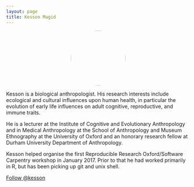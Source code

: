 ```yaml
---
layout: page
title: Kesson Magid
---
```


<center><img src="../img/profile-pic_kesson-magid.jpg" style="border-radius: 50%;
    width: 150px;
    height: 150px;"/></center>

Kesson is a biological anthropologist. His research interests include
ecological and cultural influences upon human health, in particular
the evolution of early life influences on adult cognitive,
reproductive, and immune traits.

He is a lecturer at the Institute of Cognitive and Evolutionary
Anthropology and in Medical Anthropology at the School of Anthropology
and Museum Ethnography at the University of Oxford and an honorary
research fellow at Durham University Department of Anthropology.

Kesson helped organise the first Reproducible Research Oxford/Software
Carpentry workshop in January 2017. Prior to that he had worked
primarily in R, but has been picking up git and unix shell.

<a href="https://twitter.com/kesson"
class="twitter-follow-button" data-size="large"
data-show-count="false">Follow @kesson</a><script async
src="//platform.twitter.com/widgets.js" charset="utf-8"></script>
